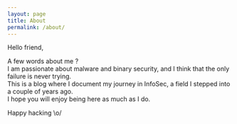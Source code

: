 ```yaml
---
layout: page
title: About
permalink: /about/
---
```


Hello friend,  

A few words about me ?  
I am passionate about malware and binary security, and I think that the only failure is never trying.   
This is a blog where I document my journey in InfoSec, a field I stepped into a couple of years ago.  
I hope you will enjoy being here as much as I do.

Happy hacking \o/